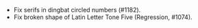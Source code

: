  * Fix serifs in dingbat circled numbers (#1182).
 * Fix broken shape of Latin Letter Tone Five (Regression, #1074).